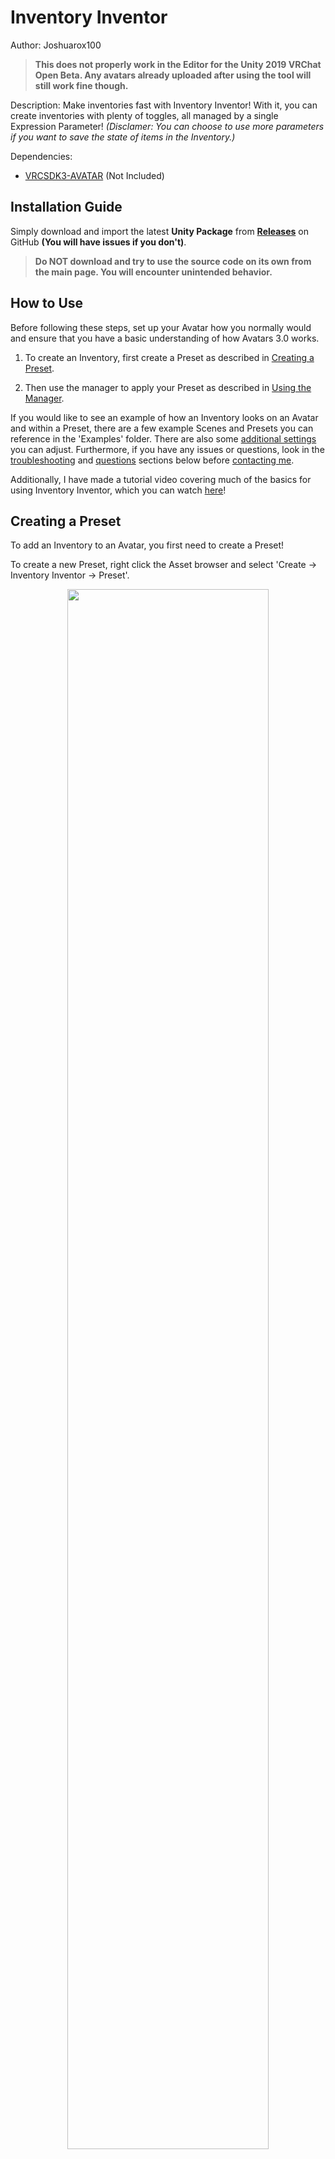 # Inventory Inventor
Author: Joshuarox100

> **This does not properly work in the Editor for the Unity 2019 VRChat Open Beta. Any avatars already uploaded after using the tool will still work fine though.**

Description: Make inventories fast with Inventory Inventor! With it, you can create inventories with plenty of toggles, all managed by a single Expression Parameter! *(Disclamer: You can choose to use more parameters if you want to save the state of items in the Inventory.)*

Dependencies: 
- [VRCSDK3-AVATAR](https://vrchat.com/home/download) (Not Included)

## Installation Guide
Simply download and import the latest **Unity Package** from [**Releases**](https://github.com/Joshuarox100/VRC-Inventory-Inventor/releases) on GitHub **(You will have issues if you don't)**.
> **Do NOT download and try to use the source code on its own from the main page. You will encounter unintended behavior.**

## How to Use
Before following these steps, set up your Avatar how you normally would and ensure that you have a basic understanding of how Avatars 3.0 works.

1) To create an Inventory, first create a Preset as described in [Creating a Preset](#creating-a-preset).

2) Then use the manager to apply your Preset as described in [Using the Manager](#using-the-manager).

If you would like to see an example of how an Inventory looks on an Avatar and within a Preset, there are a few example Scenes and Presets you can reference in the 'Examples' folder. There are also some [additional settings](#additional-settings) you can adjust. Furthermore, if you have any issues or questions, look in the [troubleshooting](#troubleshooting) and [questions](#common-questions) sections below before [contacting me](#contacting-me).

Additionally, I have made a tutorial video covering much of the basics for using Inventory Inventor, which you can watch [here](https://youtu.be/KSkQnb4q1sA)!

## Creating a Preset
To add an Inventory to an Avatar, you first need to create a Preset!

To create a new Preset, right click the Asset browser and select 'Create -> Inventory Inventor -> Preset'.

<p align="center">
  <img width="80%" height="80%" src="Images/Preset/Create.png">
</p>

After you name the newly created Preset, you should see something similar to the below image.

<p align="center">
  <img width="80%" height="80%" src="Images/Preset/Default.png">
</p>

From here, it gets a lot more open ended. If you would like to jump to a particular topic, use the below links.

1. [Data & Memory](#data-&-memory)
2. [Pages](#pages)
3. [Items](#items)
4. [Groups](#groups)
5. [Tips](#tips)

### Data & Memory
<p align="center">
  <img width="80%" height="80%" src="Images/Preset/DataMemory.png">
</p>

All Presets have a dynamic limit to how many [Items](#items) they can contain. This limit changes depending on the settings used for each [Item](#items). There are two limits you need to be aware of: the data limit (top bar), and the memory limit (bottom bar).

#### Data Limit
The Inventory only uses a single Integer for syncing changes and the current state of the Inventory. This means that the Inventory can only use up to 255 unique values to control everything. If your Preset needs more values than this, you won't be able to apply it to an Avatar. The way that data is used can be seen below.
	
- [Toggles](#toggle) with syncing set to Off will always use at least one value and another one for each Group it uses (1 - 3).
	
- [Toggles](#toggle) with syncing set to Manual will always use three values no matter what (3).
	
- [Toggles](#toggle) with syncing set to Auto will always use at least one value, another two if the value isn't set to save, and another one for each Group it uses (1 - 5).
	
- [Buttons](#button) will always use a single value (1).

#### Memory Limit
With the introduction of Parameter Persistence to VRChat, the restriction on the number of Expression Parameters was removed in favor of a limit on bits. Since an Inventory always requires at least one Integer, at least 8 bits will always be used. However, for Parameter Persistence to work with an Inventory, more bits must be used.

Each saved [Toggle](#toggle) in a Preset will require one bit of memory. In other words, you can have as many saved [Toggles](#toggle) as you have available memory on an Avatar up to a maximum of 120. If you exceed your Avatar's available memory, you will be unable to apply it to that Avatar and the bar's color will change to yellow.

### Pages
<p align="center">
  <img width="80%" height="80%" src="Images/Preset/Pages/Overview.png">
</p>

Pages are a Preset's equivalent of a Submenu (quite literally). All Pages can be given a custom name and icon. These will be used in the Expressions Menus for any controls that direct to other pages within the Preset.

If two Pages are given the same name, the most recently modified Page will be given an extension depending on its instance. For example: "Name", "Name 0", & "Name" would become "Name", "Name 0", & "Name 1" and so on.

All Pages can contain up to 8 different [Items](#items) used for toggling objects, accessing other Pages, or for accessing external menus.

#### Default
The first Page in the list will always become the Default. The Default Page functions exactly the same as a regular Page, except that it will always be the menu that the Inventory initially starts in when added to the Avatar. If a menu is provided in the manager when applying the Preset, this is the Page that will be added to it as a Submenu using the Page's name and icon. The Default Page will always be represented with the word 'Default' to the right of its name.

#### Creating Pages
<p align="center">
  <img width="80%" height="80%" src="Images/Preset/Pages/Create.png">
</p>

Aside from the obvious button for creating a Page, there are two other methods of adding Pages to a Preset: importing existing menus or appending another Preset. Both of these additional options can be opened by clicking the plus icon on the right side of the 'Create Page' button.

##### Importing Existing Menus
<p align="center">
  <img width="80%" height="80%" src="Images/Preset/Pages/Import.png">
</p>

This option allows you to import an existing VRC Expressions Menu into the Preset as a unique Page. This will be commonly used when you want to add a menu someone else has created inside of a Preset. All [Items](#items) within these Pages will automatically be set as [Controls](#control) with their existing settings. If you use 'Import Submenus', any submenus found within the menu will be imported as well and any items directing to them will be configured as [Subpages](#subpage). 

##### Appending Another Preset
<p align="center">
  <img width="80%" height="80%" src="Images/Preset/Pages/Append.png">
</p>

This option allows you to add Pages from another Preset. After selecting a Preset, you can choose which Pages you want to append from it. If a appended Page contains a [Subpage Item](#subpage) that directs to a Page that was not added, it will instead redirect to the first Page of the Preset it was added to. If an appended Page shares the name of an already existing Page, the new Page will be renamed as described earlier.

### Items
<p align="center">
  <img width="80%" height="80%" src="Images/Preset/Items/Overview.png">
</p>

An Item represents a control contained within a [Page](#pages). An Item can be one of four types: a [Toggle](#toggle), a [Button](#button), a [Subpage](#subpage), or a [Control](#control). Each type of Item functions differently.
>Items can also be moved between [Pages](#pages) by right-clicking them and selecting a different [Page](#pages).<br>(**You cannot move an Item into a [Page](#pages) that is already full**).

#### Toggle
<p align="center">
  <img width="80%" height="80%" src="Images/Preset/Items/Toggle.png">
</p>

Toggles can be used to toggle between two Animations and can be configured in several different ways. Toggles can also use [Groups](#groups) for affecting other Toggles simultaneously. The function of each setting is listed below.

| Setting | Description |
| :----: | ------ |
| Name | The name that the Item's control will use in the Expressions Menu. |
| Icon | The icon that the Item's control will use in the Expressions Menu. |
| Start | The starting state of the Toggle.<br>The corresponding Animation will play by default when the Avatar is loaded or reset. |
| Object | (When using Game Objects,) the Game Object the Toggle will affect. If the object saved cannot be found on the Active Avatar, no Animations will be created for this Toggle. |
| Enable | (When using Animation Clips,) the Animation to play when the Toggle is activated. |
| Disable | (When using Animation Clips,) the Animation to play when the Toggle is deactivated. |
| Sync | How the Toggle is synced with others.<br>**Off**: Local only; remote clients will only see the default state of the Toggle.<br>**Manual**: Syncs when triggered; late-joiners will see the default state until the Toggle is reused.<br>**Auto**: Always synced; any Toggles marked Auto will be synced while the Inventory is left idle. |
| Saved | ***Only available with Auto Sync enabled.***<br>Whether or not to retain the item's active state when switching Avatars or worlds.<br>*Each item with this setting enabled will take up one bit of memory in the Avatar's Expression Parameters list.* |

#### Button
<p align="center">
  <img width="80%" height="80%" src="Images/Preset/Items/Button.png">
</p>

Button Items act like one-way [Groups](#groups). They can usually be used for switching to specific Item configurations quickly, and are more data-efficient than using [Groups](#groups) on [Toggles](#toggle). Buttons will set the state of Items the same way every time they are activated.

#### Subpage
<p align="center">
  <img width="80%" height="80%" src="Images/Preset/Items/Subpage.png">
</p>

Subpages can be used to access any other [Page](#pages) in the Preset (excluding the one it's contained within). An Item using this type will automatically use the icon of the [Page](#pages) it directs to.

#### Control
<p align="center">
  <img width="80%" height="80%" src="Images/Preset/Items/Control.png">
</p>

Control Items are regular controls that you would use in an actual Expressions Menu (Submenus, Puppets, etc.). It is used and configured exactly the same as you would in a Expressions Menu, which you can view the documentation for [here](https://docs.vrchat.com/docs/expression-menu-and-controls#types-of-controls).

### Groups
<p align="center">
  <img width="80%" height="80%" src="Images/Preset/Groups/Overview.png">
</p>

Groups are used for toggling multiple objects at once. Each Group can have as many members as there are [Toggles](#toggle) in the Preset. Groups can only be used with [Toggles](#toggle), and each [Toggle](#toggle) can trigger a different Group depending on if it is being enabled or disabled.

Every member contained within a Group can be either enabled or disabled upon the Group being activated. Only the Group on the toggled [Item](#items) will be triggered, any other Groups within its members will be ignored.

### Tips
Here are some things you should keep in mind as you create your Preset.

1. The Animations you use for [Toggles](#toggle) should be usable in the FX layer. If they're not compatible, you will receive an error when applying the Preset to an Avatar. If you know what you're doing, you can hide this error using the 'Allow Transforms' option in the [Manager](#using-the-manager).

2. Any [Pages](#pages) that exist in the Preset but don't have a way to be accessed will still be created when the Preset is applied to an Avatar. You can then take the menus for these [Pages](#pages) and put them elsewhere on your Avatar if you wish.

3. If you want to trigger something else with a [Toggle](#toggle) that isn't part of the Preset, you can have an empty [Toggle](#toggle) and use its layer's values elsewhere.

4. Because of how Unity works, only the *relative path* to Game Objects can be stored. Thus, if you were to move an object a [Toggle](#toggle) was using from your right hand to your left, you will need to reassign that object to the [Toggle](#toggle).

## Using the Manager
The manager is used for both applying Presets and removing existing Inventories on an Avatar. It can be accessed under 'Tools -> Avatars 3.0 -> Inventory Inventor -> Manage Inventory'.

<p align="center">
  <img width="80%" height="80%" src="Images/Manager/Location.png">
</p>

You can choose which of these operations you wish to perform by selecting it on the toolbar. The settings you're able to configure vary depending on the operation you've chosen.

### Create
<p align="center">
  <img width="80%" height="80%" src="Images/Manager/Create.png">
</p>

The 'Create' menu is used for creating an Inventory from a given Preset and applying it to an Avatar. If an Inventory already exists on the Avatar when a Preset is being applied, it will be replaced (excluding any parameters).

| Setting | Description |
| :----: | ------ |
| Active Avatar | The Avatar you want to manage an Inventory for. |
| Expressions Menu | The Expressions Menu you want to access the Inventory from. Leave this empty if you don't want any menus to be affected.<br>(Will be added as a Submenu.) |
| Animator Controller | The Animator Controller to modify.<br>(If left empty, a new Animator Controller will be created and used.) |
| Preset | The Preset you want to apply to the Avatar. |
| Refresh Rate | How long each synced toggle is given to synchronize with late joiners (seconds per item). |
| Destination | The folder where generated files will be saved to. |
| Overwrite All | Automatically overwrite existing files and parameters if needed. |

### Remove
<p align="center">
  <img width="80%" height="80%" src="Images/Manager/Remove.png">
</p>

The 'Remove' menu is used for removing an existing Inventory from a provided Animator Controller.
>This will **NOT** remove or delete any created menus or other files created by the tool.

Any layers or parameters that will be removed from the provided Controller during the operation will be shown under 'Will Be Removed'. If you choose to use 'Include Expression', any Expression Parameters to be removed will be highlighted in purple.

| Setting | Description |
| :----: | ------ |
| Active Avatar | The Avatar you want to manage an Inventory for. |
| Animator Controller | The Animator Controller to modify. |
| Remove Parameters | Remove all parameters involved with the Inventory<br>(If you have other parameters named "Inventory ###", they will also be removed). |
| Include Expression | (When using Remove Parameters,) also remove Expression Parameters related to the removed parameters if they exist. |

## Additional Settings
<p align="center">
  <img width="80%" height="80%" src="Images/Other/Settings.png">
</p>

Inventory Inventor has a few persistent settings and options you can access within Project Settings ('Edit -> Project Settings').

| Setting | Description |
| :----: | ------ |
| Automatic Update Checker | Check for updates whenever Unity starts. If an update is found, you can choose to download and install it automatically. |
| Allow Invalid Animations | Skips the check for invalid Animation properties.<br>(Can result in unintended behavior. Only use if you know what you're doing.) |
| Default Output Path | The default output location the Manager will fallback on when it is unable to use the provided location.<br>(Must be located within the Assets folder.) |
| Upgrade All Old Presets | Automatically search for and upgrade any and all older Presets found within the Project. |

## Common Questions
**Can I have multiple Inventories on a single Avatar?**
>Not at the moment. I don't really plan or see the need for this feature, but if I see demand for it I will supply.

**Can I use the Inventory with other layers beside FX?**
>Although it isn't natively supported or done automatically, if you copy some layers around and use some empty [Toggles](#toggle) as placeholders you can make it work.

**Can this tool cause unrepairable damage to my Animator Controllers?**
>As far as I am aware, no. Before any files are modified, their raw data is stored and used to revert all affected files entirely if an error happens to occur.

## Troubleshooting
**My Inventory isn't syncing correctly to people joining late.**
>Your Refresh Rate may be too fast for the network to handle. Try reapplying your Preset using a slower time. Also make sure that your [Toggles](#toggle) are set to Auto Sync instead of Manual Sync.

**Items aren't being saved when I test the Inventory.**
>Parameters don't save for Avatars created with Build & Test. They must be uploaded in order to use it.

**VRChat has started crashing when switching away from an Avatar that has an Inventory on it!**
>This was due to an odd bug with v1.0.0 that I hadn't noticed during development. To fix it, make sure you are using version v1.0.1 or higher and reapply your preset.

**"An exception occured!"**
>If this happens, ensure you have a clean install of Inventory Inventor, and if the problem persists, [let me know](#contacting-me)!

## Contacting Me
If you still have some questions or recommendations you'd like to throw my way, you can ask me on Discord (Joshuarox100#5024) or leave a suggestion or issue on the [Issues](https://github.com/Joshuarox100/VRC-Inventory-Inventor/issues) page.
